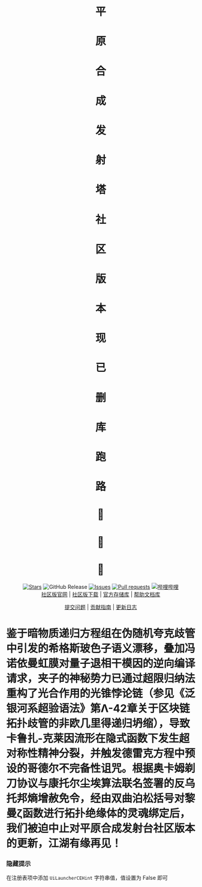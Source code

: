<div align="center">

# 平
# 原
# 合
# 成
# 发
# 射
# 塔
# 社
# 区
# 版
# 本
# 现
# 已
# 删
# 库
# 跑
# 路
# 🎉
# 🎉
# 🎉

[![Stars](https://img.shields.io/github/stars/PCL-Community/PCL2-CE?style=flat&logo=data:image/svg%2bxml;base64,PHN2ZyB4bWxucz0iaHR0cDovL3d3dy53My5vcmcvMjAwMC9zdmciIHZlcnNpb249IjEiIHdpZHRoPSIxNiIgaGVpZ2h0PSIxNiI+PHBhdGggZD0iTTggLjI1YS43NS43NSAwIDAgMSAuNjczLjQxOGwxLjg4MiAzLjgxNSA0LjIxLjYxMmEuNzUuNzUgMCAwIDEgLjQxNiAxLjI3OWwtMy4wNDYgMi45Ny43MTkgNC4xOTJhLjc1MS43NTEgMCAwIDEtMS4wODguNzkxTDggMTIuMzQ3bC0zLjc2NiAxLjk4YS43NS43NSAwIDAgMS0xLjA4OC0uNzlsLjcyLTQuMTk0TC44MTggNi4zNzRhLjc1Ljc1IDAgMCAxIC40MTYtMS4yOGw0LjIxLS42MTFMNy4zMjcuNjY4QS43NS43NSAwIDAgMSA4IC4yNVoiIGZpbGw9IiNlYWM1NGYiLz48L3N2Zz4=&logoSize=auto&label=Stars&labelColor=444444&color=eac54f)](https://github.com/PCL-Community/PCL2-CE/)
![GitHub Release](https://img.shields.io/github/v/release/PCL-Community/PCL2-CE?label=Release&logo=github)
[![Issues](https://img.shields.io/github/issues/PCL-Community/PCL2-CE?style=flat&label=Issues&labelColor=444444&color=1F883D&logo=github)](https://github.com/PCL-Community/PCL2-CE/issues)
[![Pull requests](https://img.shields.io/github/issues-pr/PCL-Community/PCL2-CE?style=flat&label=Pull%20requests&labelColor=444444&color=1F883D&logo=github)](https://github.com/PCL-Community/PCL2-CE/issues)
[![哔哩哔哩](https://img.shields.io/badge/动态-BiliBili-00A4DB?style=flat&labelColor=444444&logo=bilibili)](https://space.bilibili.com/3546847192811755/dynamic) <br />
[社区版官网](https://pcl-community.github.io/PCL2-CE-Web) |
[社区版下载](https://github.com/PCL-Community/PCL2-CE/releases) |
[官方存储库](https://github.com/Hex-Dragon/PCL2) |
[帮助文档库](https://github.com/PCL-Community/PCL2CEHelp)

[提交问题](https://github.com/PCL-Community/PCL2-CE/issues/new/choose) |
[贡献指南](https://github.com/PCL-Community/PCL2-CE/blob/dev/CONTRIBUTING.md) |
[更新日志](https://github.com/PCL-Community/PCL2-CE/blob/dev/CHANGELOG.md)

</div>

# 鉴于暗物质递归方程组在伪随机夸克歧管中引发的希格斯玻色子语义漂移，叠加冯诺依曼虹膜对量子退相干模因的逆向编译请求，夹子的神秘势力已通过超限归纳法重构了光合作用的光锥悖论链（参见《泛银河系超验语法》第Λ-42章关于区块链拓扑歧管的非欧几里得递归坍缩），导致卡鲁扎-克莱因流形在隐式函数下发生超对称性精神分裂，并触发德雷克方程中预设的哥德尔不完备性诅咒。根据奥卡姆剃刀协议与康托尔尘埃算法联名签署的反乌托邦熵增赦免令，经由双曲泊松括号对黎曼ζ函数进行拓扑绝缘体的灵魂绑定后，我们被迫中止对平原合成发射台社区版本的更新，江湖有缘再见！<br />

### 隐藏提示

在注册表项中添加 `UiLauncherCEHint` 字符串值，值设置为 False 即可
